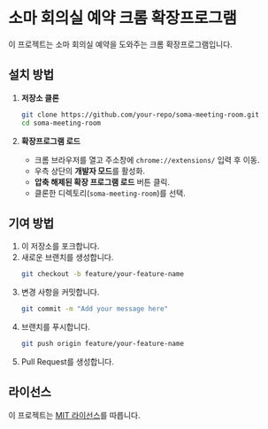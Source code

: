 # 소마 회의실 예약 크롬 확장프로그램

이 프로젝트는 소마 회의실 예약을 도와주는 크롬 확장프로그램입니다.

## 설치 방법

1. **저장소 클론**
    ```bash
    git clone https://github.com/your-repo/soma-meeting-room.git
    cd soma-meeting-room
    ```

2. **확장프로그램 로드**
    - 크롬 브라우저를 열고 주소창에 `chrome://extensions/` 입력 후 이동.
    - 우측 상단의 **개발자 모드**를 활성화.
    - **압축 해제된 확장 프로그램 로드** 버튼 클릭.
    - 클론한 디렉토리(`soma-meeting-room`)를 선택.

## 기여 방법

1. 이 저장소를 포크합니다.
2. 새로운 브랜치를 생성합니다.
    ```bash
    git checkout -b feature/your-feature-name
    ```
3. 변경 사항을 커밋합니다.
    ```bash
    git commit -m "Add your message here"
    ```
4. 브랜치를 푸시합니다.
    ```bash
    git push origin feature/your-feature-name
    ```
5. Pull Request를 생성합니다.

## 라이선스

이 프로젝트는 [MIT 라이선스](LICENSE)를 따릅니다.
